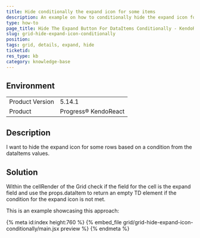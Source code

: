 ```yaml
---
title: Hide conditionally the expand icon for some items
description: An example on how to conditionally hide the expand icon for some items
type: how-to
page_title: Hide The Expand Button For DataItems Conditionally - KendoReact Grid
slug: grid-hide-expand-icon-conditionally
position:
tags: grid, details, expand, hide
ticketid: 
res_type: kb
category: knowledge-base
---
```

 
## Environment
<table>
	<tbody>
		<tr>
			<td>Product Version</td>
			<td>5.14.1</td>
		</tr>
		<tr>
			<td>Product</td>
			<td>Progress® KendoReact</td>
		</tr>
	</tbody>
</table>

## Description
I want to hide the expand icon for some rows based on a condition from the dataItems values.

## Solution
Within the cellRender of the Grid check if the field for the cell is the expand field and use the props.dataItem to return an empty TD element if the condition for the expand icon is not met. 

This is an example showcasing this approach:

{% meta id:index height:760 %} 
{% embed_file grid/grid-hide-expand-icon-conditionally/main.jsx preview %}
{% endmeta %}